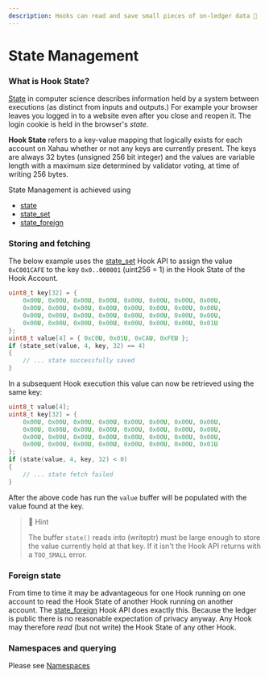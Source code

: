 ```yaml
---
description: Hooks can read and save small pieces of on-ledger data 🚀
---
```


# State Management

### What is Hook State?

[State](https://en.wikipedia.org/wiki/State_\(computer_science\)) in computer science describes information held by a system between executions (as distinct from inputs and outputs.) For example your browser leaves you logged in to a website even after you close and reopen it. The login cookie is held in the browser's _state_.

**Hook State** refers to a key-value mapping that logically exists for each account on Xahau whether or not any keys are currently present. The keys are always 32 bytes (unsigned 256 bit integer) and the values are variable length with a maximum size determined by validator voting, at time of writing 256 bytes.

State Management is achieved using

* [state](../technical/hooks-c-functions/state/state.md)
* [state\_set](../technical/hooks-c-functions/state/state_set.md)
* [state\_foreign](../technical/hooks-c-functions/state/state_foreign.md)

### Storing and fetching

The below example uses the [state\_set](../technical/hooks-c-functions/state/state_set.md) Hook API to assign the value `0xC001CAFE` to the key `0x0..000001` (uint256 = 1) in the Hook State of the Hook Account.

```c
uint8_t key[32] = {
    0x00U, 0x00U, 0x00U, 0x00U, 0x00U, 0x00U, 0x00U, 0x00U,
    0x00U, 0x00U, 0x00U, 0x00U, 0x00U, 0x00U, 0x00U, 0x00U,
    0x00U, 0x00U, 0x00U, 0x00U, 0x00U, 0x00U, 0x00U, 0x00U,
    0x00U, 0x00U, 0x00U, 0x00U, 0x00U, 0x00U, 0x00U, 0x01U
};
uint8_t value[4] = { 0xC0U, 0x01U, 0xCAU, 0xFEU };
if (state_set(value, 4, key, 32) == 4)
{
    // ... state successfully saved
}
```

In a subsequent Hook execution this value can now be retrieved using the same key:

```c
uint8_t value[4];
uint8_t key[32] = {
    0x00U, 0x00U, 0x00U, 0x00U, 0x00U, 0x00U, 0x00U, 0x00U,
    0x00U, 0x00U, 0x00U, 0x00U, 0x00U, 0x00U, 0x00U, 0x00U,
    0x00U, 0x00U, 0x00U, 0x00U, 0x00U, 0x00U, 0x00U, 0x00U,
    0x00U, 0x00U, 0x00U, 0x00U, 0x00U, 0x00U, 0x00U, 0x01U
};
if (state(value, 4, key, 32) < 0)
{
    // ... state fetch failed
}
```

After the above code has run the `value` buffer will be populated with the value found at the key.

> 📘 Hint
>
> The buffer `state()` reads into (writeptr) must be large enough to store the value currently held at that key. If it isn't the Hook API returns with a `TOO_SMALL` error.

### Foreign state

From time to time it may be advantageous for one Hook running on one account to read the Hook State of another Hook running on another account. The [state\_foreign](../technical/hooks-c-functions/state/state_foreign.md) Hook API does exactly this. Because the ledger is public there is no reasonable expectation of privacy anyway. Any Hook may therefore _read_ (but not write) the Hook State of any other Hook.

### Namespaces and querying

Please see [Namespaces](namespaces.md)
